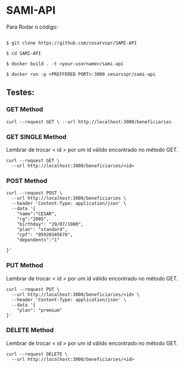 # SAMI-API

Para Rodar o código: 
```

$ git clone https://github.com/cesarvspr/SAMI-API

$ cd SAMI-API

$ docker build . -t <your-username>/sami-api

$ docker run -p <PREFFERED PORT>:3000 cesarvspr/sami-api 

```
## Testes:


### GET Method
```
curl --request GET \ --url http://localhost:3000/beneficiaries
```
### GET SINGLE Method
Lembrar de trocar < id > por um id válido encontrado no método GET.
```
curl --request GET \
  --url http://localhost:3000/beneficiaries/<id>
```

### POST Method
```
curl --request POST \
  --url http://localhost:3000/beneficiaries \
  --header 'Content-Type: application/json' \
  --data '{
	"name":"CESAR",
	"rg":"2005",
	"birthday": "29/07/1980",
	"plan": "standard",
	"cpf": "05920345678",
	"dependents":"1"
	
}'

```

### PUT Method
Lembrar de trocar < id > por um id válido encontrado no método GET.
```
curl --request PUT \
  --url http://localhost:3000/beneficiaries/<id> \
  --header 'Content-Type: application/json' \
  --data '{
	"plan": "premium"
}'
```


### DELETE Method
Lembrar de trocar < id > por um id válido encontrado no método GET.
```
curl --request DELETE \
  --url http://localhost:3000/beneficiaries/<id>
```
